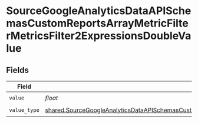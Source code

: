 # SourceGoogleAnalyticsDataAPISchemasCustomReportsArrayMetricFilterMetricsFilter2ExpressionsDoubleValue


## Fields

| Field                                                                                                                                                                                                                                                            | Type                                                                                                                                                                                                                                                             | Required                                                                                                                                                                                                                                                         | Description                                                                                                                                                                                                                                                      |
| ---------------------------------------------------------------------------------------------------------------------------------------------------------------------------------------------------------------------------------------------------------------- | ---------------------------------------------------------------------------------------------------------------------------------------------------------------------------------------------------------------------------------------------------------------- | ---------------------------------------------------------------------------------------------------------------------------------------------------------------------------------------------------------------------------------------------------------------- | ---------------------------------------------------------------------------------------------------------------------------------------------------------------------------------------------------------------------------------------------------------------- |
| `value`                                                                                                                                                                                                                                                          | *float*                                                                                                                                                                                                                                                          | :heavy_check_mark:                                                                                                                                                                                                                                               | N/A                                                                                                                                                                                                                                                              |
| `value_type`                                                                                                                                                                                                                                                     | [shared.SourceGoogleAnalyticsDataAPISchemasCustomReportsArrayMetricFilterMetricsFilter2ExpressionsFilterFilterValueType](../../models/shared/sourcegoogleanalyticsdataapischemascustomreportsarraymetricfiltermetricsfilter2expressionsfilterfiltervaluetype.md) | :heavy_check_mark:                                                                                                                                                                                                                                               | N/A                                                                                                                                                                                                                                                              |